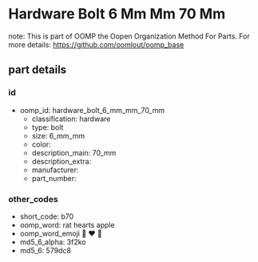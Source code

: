 # Hardware Bolt 6 Mm Mm 70 Mm  

note: This is part of OOMP the Oopen Organization Method For Parts. For more details: https://github.com/oomlout/oomp_base

##  part details





### id
* oomp_id: hardware_bolt_6_mm_mm_70_mm
  * classification: hardware
  * type: bolt
  * size: 6_mm_mm
  * color: 
  * description_main: 70_mm
  * description_extra: 
  * manufacturer: 
  * part_number: 

### other_codes
* short_code: b70
* oomp_word: rat hearts apple
* oomp_word_emoji :rat: :hearts: :apple:
* md5_6_alpha: 3f2ko
* md5_6: 579dc8